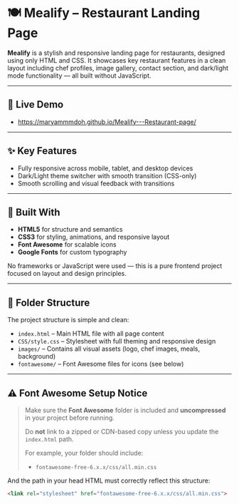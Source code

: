 # 🍽️ Mealify – Restaurant Landing Page

**Mealify** is a stylish and responsive landing page for restaurants, designed using only HTML and CSS. It showcases key restaurant features in a clean layout including chef profiles, image gallery, contact section, and dark/light mode functionality — all built without JavaScript.

---

## 🚀 Live Demo
- https://maryammmdoh.github.io/Mealify---Restaurant-page/


---

## ✨ Key Features

- Fully responsive across mobile, tablet, and desktop devices
- Dark/Light theme switcher with smooth transition (CSS-only)
- Smooth scrolling and visual feedback with transitions

---

## 🧰 Built With

- **HTML5** for structure and semantics
- **CSS3** for styling, animations, and responsive layout
- **Font Awesome** for scalable icons
- **Google Fonts** for custom typography

No frameworks or JavaScript were used — this is a pure frontend project focused on layout and design principles.

---

## 📁 Folder Structure

The project structure is simple and clean:

- `index.html` – Main HTML file with all page content
- `CSS/style.css` – Stylesheet with full theming and responsive design
- `images/` – Contains all visual assets (logo, chef images, meals, background)
- `fontawesome/` – Font Awesome files for icons (see below)

---

## ⚠️ Font Awesome Setup Notice

> Make sure the **Font Awesome** folder is included and **uncompressed** in your project before running.  
>  
> Do **not** link to a zipped or CDN-based copy unless you update the `index.html` path.  
>   
> For example, your folder should include:
>
> - `fontawesome-free-6.x.x/css/all.min.css`

And the path in your head HTML must correctly reflect this structure:

```html
<link rel="stylesheet" href="fontawesome-free-6.x.x/css/all.min.css">
